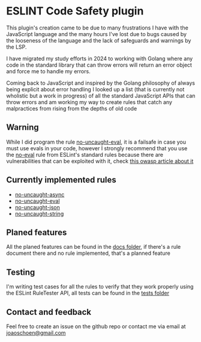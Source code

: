 # ESLINT Code Safety plugin

This plugin's creation came to be due to many frustrations I have with the JavaScript language and the many hours I've lost due to bugs caused by the looseness of the language and the lack of safeguards and warnings by the LSP.

I have migrated my study efforts in 2024 to working with Golang where any code in the standard library that can throw errors will return an error object and force me to handle my errors.

Coming back to JavaScript and inspired by the Golang philosophy of always being explicit about error handling I looked up a list (that is currently not wholistic but a work in progress) of all the standard JavaScript APIs that can throw errors and am working my way to create rules that catch any malpractices from rising from the depths of old code

## Warning

While I did program the rule [no-uncaught-eval](/docs/no-uncaught-eval), it is a failsafe in case you must use evals in your code, however I strongly recommend that you use the [no-eval](https://eslint.org/docs/latest/rules/no-eval) rule from ESLint's standard rules because there are vulnerabilities that can be exploited with it, check [this owasp article about it](https://ckarande.gitbooks.io/owasp-nodegoat-tutorial/content/tutorial/a1_-_server_side_js_injection.html)

## Currently implemented rules

- [no-uncaught-async](/docs/no-uncaught-async)
- [no-uncaught-eval](/docs/no-uncaught-eval)
- [no-uncaught-json](/docs/no-uncaught-json)
- [no-uncaught-string](/docs/no-uncaught-string)

## Planed features

All the planed features can be found in the [docs folder](/docs/), if there's a rule document there and no rule implemented, that's a planned feature

## Testing

I'm writing test cases for all the rules to verify that they work properly using the ESLint RuleTester API, all tests can be found in the [tests folder](/tests/)  

## Contact and feedback

Feel free to create an issue on the github repo or contact me via email at joaoschoen@gmail.com
